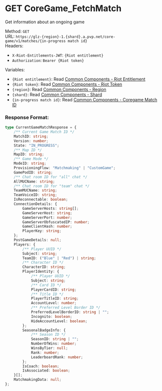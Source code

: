 <!--

This file is automatically generated!
Do not edit it directly!
See https://github.com/techchrism/valorant-api-docs/blob/trunk/contributing.md for more information.

-->

# GET CoreGame_FetchMatch

Get information about an ongoing game  


Method: `GET`  
URL: `https://glz-{region}-1.{shard}.a.pvp.net/core-game/v1/matches/{in-progress match id}`  
Headers:
 - `X-Riot-Entitlements-JWT`: `{Riot entitlement}`
 - `Authorization`: `Bearer {Riot token}`

Variables:
 - `{Riot entitlement}`: Read [Common Components - Riot Entitlement](../common-components.md#riot-entitlement)
 - `{Riot token}`: Read [Common Components - Riot Token](../common-components.md#riot-token)
 - `{region}`: Read [Common Components - Region](../common-components.md#region)
 - `{shard}`: Read [Common Components - Shard](../common-components.md#shard)
 - `{in-progress match id}`: Read [Common Components - Coregame Match ID](../common-components.md#coregame-match-id)


### Response Format:
```ts
type CurrentGameMatchResponse = {
    /** Current Game Match ID */
    MatchID: string;
    Version: number;
    State: "IN_PROGRESS";
    /** Map ID */
    MapID: string;
    /** Game Mode */
    ModeID: string;
    ProvisioningFlow: "Matchmaking" | "CustomGame";
    GamePodID: string;
    /** Chat room ID for "all" chat */
    AllMUCName: string;
    /** Chat room ID for "team" chat */
    TeamMUCName: string;
    TeamVoiceID: string;
    IsReconnectable: boolean;
    ConnectionDetails: {
        GameServerHosts: string[];
        GameServerHost: string;
        GameServerPort: number;
        GameServerObfuscatedIP: number;
        GameClientHash: number;
        PlayerKey: string;
    };
    PostGameDetails: null;
    Players: {
        /** Player UUID */
        Subject: string;
        TeamID: ("Blue" | "Red") | string;
        /** Character ID */
        CharacterID: string;
        PlayerIdentity: {
            /** Player UUID */
            Subject: string;
            /** Card ID */
            PlayerCardID: string;
            /** Title ID */
            PlayerTitleID: string;
            AccountLevel: number;
            /** Preferred Level Border ID */
            PreferredLevelBorderID: string | "";
            Incognito: boolean;
            HideAccountLevel: boolean;
        };
        SeasonalBadgeInfo: {
            /** Season ID */
            SeasonID: string | "";
            NumberOfWins: number;
            WinsByTier: null;
            Rank: number;
            LeaderboardRank: number;
        };
        IsCoach: boolean;
        IsAssociated: boolean;
    }[];
    MatchmakingData: null;
};
```
